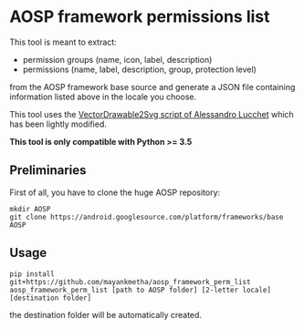 # AOSP framework permissions list
This tool is meant to extract:
* permission groups (name, icon, label, description)
* permissions (name, label, description, group, protection level)

from the AOSP framework base source and generate a JSON file containing information listed above in the locale you choose. 

This tool uses the [VectorDrawable2Svg script of Alessandro Lucchet](https://gitlab.com/Hyperion777/VectorDrawable2Svg) which has been lightly modified.

**This tool is only compatible with Python >= 3.5**

## Preliminaries
First of all, you have to clone the huge AOSP repository:
```
mkdir AOSP
git clone https://android.googlesource.com/platform/frameworks/base AOSP
```
## Usage
```
pip install git+https://github.com/mayankmetha/aosp_framework_perm_list
aosp_framework_perm_list [path to AOSP folder] [2-letter locale] [destination folder]
```
the destination folder will be automatically created.